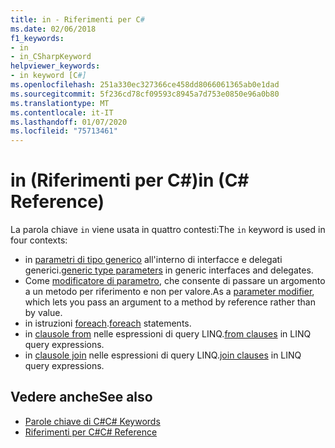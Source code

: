 ```yaml
---
title: in - Riferimenti per C#
ms.date: 02/06/2018
f1_keywords:
- in
- in_CSharpKeyword
helpviewer_keywords:
- in keyword [C#]
ms.openlocfilehash: 251a330ec327366ce458dd8066061365ab0e1dad
ms.sourcegitcommit: 5f236cd78cf09593c8945a7d753e0850e96a0b80
ms.translationtype: MT
ms.contentlocale: it-IT
ms.lasthandoff: 01/07/2020
ms.locfileid: "75713461"
---
```

# <a name="in-c-reference"></a><span data-ttu-id="c1aa5-102">in (Riferimenti per C#)</span><span class="sxs-lookup"><span data-stu-id="c1aa5-102">in (C# Reference)</span></span>

<span data-ttu-id="c1aa5-103">La parola chiave `in` viene usata in quattro contesti:</span><span class="sxs-lookup"><span data-stu-id="c1aa5-103">The `in` keyword is used in four contexts:</span></span>  
  
- <span data-ttu-id="c1aa5-104">in [parametri di tipo generico](in-generic-modifier.md) all'interno di interfacce e delegati generici.</span><span class="sxs-lookup"><span data-stu-id="c1aa5-104">[generic type parameters](in-generic-modifier.md) in generic interfaces and delegates.</span></span>
- <span data-ttu-id="c1aa5-105">Come [modificatore di parametro](in-parameter-modifier.md), che consente di passare un argomento a un metodo per riferimento e non per valore.</span><span class="sxs-lookup"><span data-stu-id="c1aa5-105">As a [parameter modifier](in-parameter-modifier.md), which lets you pass an argument to a method by reference rather than by value.</span></span>
- <span data-ttu-id="c1aa5-106">in istruzioni [foreach](foreach-in.md).</span><span class="sxs-lookup"><span data-stu-id="c1aa5-106">[foreach](foreach-in.md) statements.</span></span>
- <span data-ttu-id="c1aa5-107">in [clausole from](from-clause.md) nelle espressioni di query LINQ.</span><span class="sxs-lookup"><span data-stu-id="c1aa5-107">[from clauses](from-clause.md) in LINQ query expressions.</span></span>
- <span data-ttu-id="c1aa5-108">in [clausole join](join-clause.md) nelle espressioni di query LINQ.</span><span class="sxs-lookup"><span data-stu-id="c1aa5-108">[join clauses](join-clause.md) in LINQ query expressions.</span></span>
  
## <a name="see-also"></a><span data-ttu-id="c1aa5-109">Vedere anche</span><span class="sxs-lookup"><span data-stu-id="c1aa5-109">See also</span></span>

- [<span data-ttu-id="c1aa5-110">Parole chiave di C#</span><span class="sxs-lookup"><span data-stu-id="c1aa5-110">C# Keywords</span></span>](index.md)
- [<span data-ttu-id="c1aa5-111">Riferimenti per C#</span><span class="sxs-lookup"><span data-stu-id="c1aa5-111">C# Reference</span></span>](../index.md)
